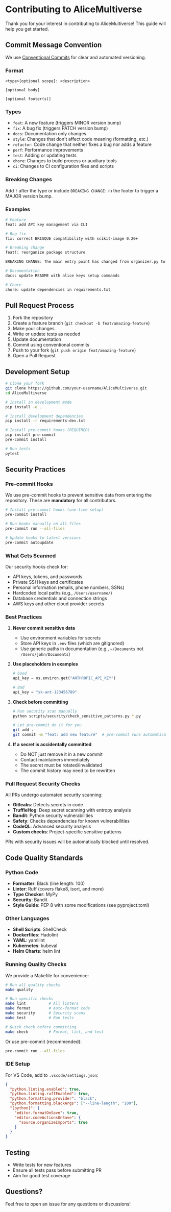 # Contributing to AliceMultiverse

Thank you for your interest in contributing to AliceMultiverse! This guide will help you get started.

## Commit Message Convention

We use [Conventional Commits](https://www.conventionalcommits.org/) for clear and automated versioning.

### Format

```
<type>[optional scope]: <description>

[optional body]

[optional footer(s)]
```

### Types

- `feat`: A new feature (triggers MINOR version bump)
- `fix`: A bug fix (triggers PATCH version bump)
- `docs`: Documentation only changes
- `style`: Changes that don't affect code meaning (formatting, etc.)
- `refactor`: Code change that neither fixes a bug nor adds a feature
- `perf`: Performance improvements
- `test`: Adding or updating tests
- `chore`: Changes to build process or auxiliary tools
- `ci`: Changes to CI configuration files and scripts

### Breaking Changes

Add `!` after the type or include `BREAKING CHANGE:` in the footer to trigger a MAJOR version bump.

### Examples

```bash
# Feature
feat: add API key management via CLI

# Bug fix
fix: correct BRISQUE compatibility with scikit-image 0.20+

# Breaking change
feat!: reorganize package structure

BREAKING CHANGE: The main entry point has changed from organizer.py to alice command

# Documentation
docs: update README with alice keys setup commands

# Chore
chore: update dependencies in requirements.txt
```

## Pull Request Process

1. Fork the repository
2. Create a feature branch (`git checkout -b feat/amazing-feature`)
3. Make your changes
4. Write or update tests as needed
5. Update documentation
6. Commit using conventional commits
7. Push to your fork (`git push origin feat/amazing-feature`)
8. Open a Pull Request

## Development Setup

```bash
# Clone your fork
git clone https://github.com/your-username/AliceMultiverse.git
cd AliceMultiverse

# Install in development mode
pip install -e .

# Install development dependencies
pip install -r requirements-dev.txt

# Install pre-commit hooks (REQUIRED)
pip install pre-commit
pre-commit install

# Run tests
pytest
```

## Security Practices

### Pre-commit Hooks

We use pre-commit hooks to prevent sensitive data from entering the repository. These are **mandatory** for all contributors.

```bash
# Install pre-commit hooks (one-time setup)
pre-commit install

# Run hooks manually on all files
pre-commit run --all-files

# Update hooks to latest versions
pre-commit autoupdate
```

### What Gets Scanned

Our security hooks check for:
- API keys, tokens, and passwords
- Private SSH keys and certificates
- Personal information (emails, phone numbers, SSNs)
- Hardcoded local paths (e.g., `/Users/username/`)
- Database credentials and connection strings
- AWS keys and other cloud provider secrets

### Best Practices

1. **Never commit sensitive data**
   - Use environment variables for secrets
   - Store API keys in `.env` files (which are gitignored)
   - Use generic paths in documentation (e.g., `~/Documents` not `/Users/john/Documents`)

2. **Use placeholders in examples**
   ```python
   # Good
   api_key = os.environ.get("ANTHROPIC_API_KEY")
   
   # Bad
   api_key = "sk-ant-123456789"
   ```

3. **Check before committing**
   ```bash
   # Run security scan manually
   python scripts/security/check_sensitive_patterns.py *.py
   
   # Let pre-commit do it for you
   git add .
   git commit -m "feat: add new feature"  # pre-commit runs automatically
   ```

4. **If a secret is accidentally committed**
   - Do NOT just remove it in a new commit
   - Contact maintainers immediately
   - The secret must be rotated/invalidated
   - The commit history may need to be rewritten

### Pull Request Security Checks

All PRs undergo automated security scanning:
- **Gitleaks**: Detects secrets in code
- **TruffleHog**: Deep secret scanning with entropy analysis
- **Bandit**: Python security vulnerabilities
- **Safety**: Checks dependencies for known vulnerabilities
- **CodeQL**: Advanced security analysis
- **Custom checks**: Project-specific sensitive patterns

PRs with security issues will be automatically blocked until resolved.

## Code Quality Standards

### Python Code
- **Formatter**: Black (line length: 100)
- **Linter**: Ruff (covers flake8, isort, and more)
- **Type Checker**: MyPy
- **Security**: Bandit
- **Style Guide**: PEP 8 with some modifications (see pyproject.toml)

### Other Languages
- **Shell Scripts**: ShellCheck
- **Dockerfiles**: Hadolint
- **YAML**: yamllint
- **Kubernetes**: kubeval
- **Helm Charts**: helm lint

### Running Quality Checks

We provide a Makefile for convenience:

```bash
# Run all quality checks
make quality

# Run specific checks
make lint          # All linters
make format        # Auto-format code
make security      # Security scans
make test          # Run tests

# Quick check before committing
make check         # Format, lint, and test
```

Or use pre-commit (recommended):
```bash
pre-commit run --all-files
```

### IDE Setup

For VS Code, add to `.vscode/settings.json`:
```json
{
  "python.linting.enabled": true,
  "python.linting.ruffEnabled": true,
  "python.formatting.provider": "black",
  "python.formatting.blackArgs": ["--line-length", "100"],
  "[python]": {
    "editor.formatOnSave": true,
    "editor.codeActionsOnSave": {
      "source.organizeImports": true
    }
  }
}
```

## Testing

- Write tests for new features
- Ensure all tests pass before submitting PR
- Aim for good test coverage

## Questions?

Feel free to open an issue for any questions or discussions!